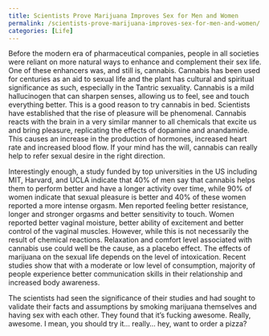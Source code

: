 ```yaml
---
title: Scientists Prove Marijuana Improves Sex for Men and Women
permalink: /scientists-prove-marijuana-improves-sex-for-men-and-women/
categories: [Life]
---
```

Before the modern era of pharmaceutical companies, people in all societies were reliant on more natural ways to enhance and complement their sex life. One of these enhancers was, and still is, cannabis. Cannabis has been used for centuries as an aid to sexual life and the plant has cultural and spiritual significance as such, especially in the Tantric sexuality. Cannabis is a mild hallucinogen that can sharpen senses, allowing us to feel, see and touch everything better. This is a good reason to try cannabis in bed. Scientists have established that the rise of pleasure will be phenomenal. Cannabis reacts with the brain in a very similar manner to all chemicals that excite us and bring pleasure, replicating the effects of dopamine and anandamide. This causes an increase in the production of hormones, increased heart rate and increased blood flow. If your mind has the will, cannabis can really help to refer sexual desire in the right direction.

Interestingly enough, a study funded by top universities in the US including MIT, Harvard, and UCLA indicate that 40% of men say that cannabis helps them to perform better and have a longer activity over time, while 90% of women indicate that sexual pleasure is better and 40% of these women reported a more intense orgasm. Men reported feeling better resistance, longer and stronger orgasms and better sensitivity to touch. Women reported better vaginal moisture, better ability of excitement and better control of the vaginal muscles. However, while this is not necessarily the result of chemical reactions. Relaxation and comfort level associated with cannabis use could well be the cause, as a placebo effect. The effects of marijuana on the sexual life depends on the level of intoxication. Recent studies show that with a moderate or low level of consumption, majority of people experience better communication skills in their relationship and increased body awareness.

The scientists had seen the significance of their studies and had sought to validate their facts and assumptions by smoking marijuana themselves and having sex with each other. They found that it’s fucking awesome. Really, awesome. I mean, you should try it… really… hey, want to order a pizza?

